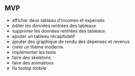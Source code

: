 ## MVP

-   afficher deux tableau d'incomes et expenses
-   éditer les données rentrées des tableaux
-   supprimer les données rentrées des tableaux
-   ajouter un tableau récapitulatif
-   ajouter des graphique de rendu des dépenses et revenus
-   créer un thème moderne
-   implémenter les tests
-   faire des skeletons
-   faire des animations
-   fix tooltip mobile
<!-- -   ajouter une page dashboard avec météo, prise de notes, calendrier -->
